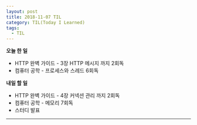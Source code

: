 ```yaml
---
layout: post
title: 2018-11-07 TIL
category: TIL(Today I Learned)
tags:
  - TIL
---
```




**오늘 한 일**

- HTTP 완벽 가이드 - 3장 HTTP 메시지 까지 2회독
- 컴퓨터 공학 - 프로세스와 스레드 6회독

**내일 할 일**

- HTTP 완벽 가이드 - 4장 커넥션 관리 까지 2회독
- 컴퓨터 공학 - 메모리 7회독
- 스터디 발표

---


